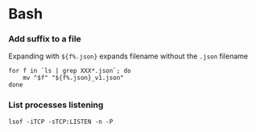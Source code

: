 Bash
====


### Add suffix to a file
Expanding with `${f%.json}` expands filename without the `.json` filename
```
for f in `ls | grep XXX*.json`; do
    mv "$f" "${f%.json}_v1.json"
done
```

### List processes listening
```
lsof -iTCP -sTCP:LISTEN -n -P
```

